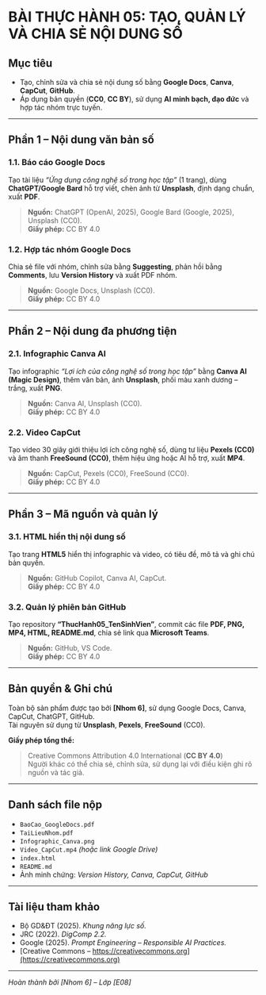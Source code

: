 #  BÀI THỰC HÀNH 05: TẠO, QUẢN LÝ VÀ CHIA SẺ NỘI DUNG SỐ

##  Mục tiêu
- Tạo, chỉnh sửa và chia sẻ nội dung số bằng **Google Docs**, **Canva**, **CapCut**, **GitHub**.  
- Áp dụng bản quyền (**CC0**, **CC BY**), sử dụng **AI minh bạch, đạo đức** và hợp tác nhóm trực tuyến.

---

##  Phần 1 – Nội dung văn bản số

### 1.1. Báo cáo Google Docs  
Tạo tài liệu *“Ứng dụng công nghệ số trong học tập”* (1 trang), dùng **ChatGPT/Google Bard** hỗ trợ viết, chèn ảnh từ **Unsplash**, định dạng chuẩn, xuất **PDF**.  
> **Nguồn:** ChatGPT (OpenAI, 2025), Google Bard (Google, 2025), Unsplash (CC0).  
> **Giấy phép:** CC BY 4.0  

### 1.2. Hợp tác nhóm Google Docs  
Chia sẻ file với nhóm, chỉnh sửa bằng **Suggesting**, phản hồi bằng **Comments**, lưu **Version History** và xuất PDF nhóm.  
> **Nguồn:** Google Docs, Unsplash (CC0).  
> **Giấy phép:** CC BY 4.0  

---

##  Phần 2 – Nội dung đa phương tiện

### 2.1. Infographic Canva AI  
Tạo infographic *“Lợi ích của công nghệ số trong học tập”* bằng **Canva AI (Magic Design)**, thêm văn bản, ảnh **Unsplash**, phối màu xanh dương – trắng, xuất **PNG**.  
> **Nguồn:** Canva AI, Unsplash (CC0).  
> **Giấy phép:** CC BY 4.0  

### 2.2. Video CapCut  
Tạo video 30 giây giới thiệu lợi ích công nghệ số, dùng tư liệu **Pexels (CC0)** và âm thanh **FreeSound (CC0)**, thêm hiệu ứng hoặc AI hỗ trợ, xuất **MP4**.  
> **Nguồn:** CapCut, Pexels (CC0), FreeSound (CC0).  
> **Giấy phép:** CC BY 4.0  

---

##  Phần 3 – Mã nguồn và quản lý

### 3.1. HTML hiển thị nội dung số  
Tạo trang **HTML5** hiển thị infographic và video, có tiêu đề, mô tả và ghi chú bản quyền.  
> **Nguồn:** GitHub Copilot, Canva AI, CapCut.  
> **Giấy phép:** CC BY 4.0  

### 3.2. Quản lý phiên bản GitHub  
Tạo repository **“ThucHanh05_TenSinhVien”**, commit các file **PDF, PNG, MP4, HTML, README.md**, chia sẻ link qua **Microsoft Teams**.  
> **Nguồn:** GitHub, VS Code.  
> **Giấy phép:** CC BY 4.0  

---

##  Bản quyền & Ghi chú
Toàn bộ sản phẩm được tạo bởi **[Nhom 6]**, sử dụng Google Docs, Canva, CapCut, ChatGPT, GitHub.  
Tài nguyên sử dụng từ **Unsplash**, **Pexels**, **FreeSound** (CC0).  




 **Giấy phép tổng thể:**  
> Creative Commons Attribution 4.0 International (**CC BY 4.0**)  
> Người khác có thể chia sẻ, chỉnh sửa, sử dụng lại với điều kiện ghi rõ nguồn và tác giả.

---

##  Danh sách file nộp
- `BaoCao_GoogleDocs.pdf`  
- `TaiLieuNhom.pdf`  
- `Infographic_Canva.png`  
- `Video_CapCut.mp4` *(hoặc link Google Drive)*  
- `index.html`  
- `README.md`  
- Ảnh minh chứng: *Version History, Canva, CapCut, GitHub*  

---

##  Tài liệu tham khảo
- Bộ GD&ĐT (2025). *Khung năng lực số.*  
- JRC (2022). *DigComp 2.2.*  
- Google (2025). *Prompt Engineering – Responsible AI Practices.*  
- [Creative Commons – https://creativecommons.org](https://creativecommons.org)

---

 *Hoàn thành bởi [Nhom 6] – Lớp [E08]*  
